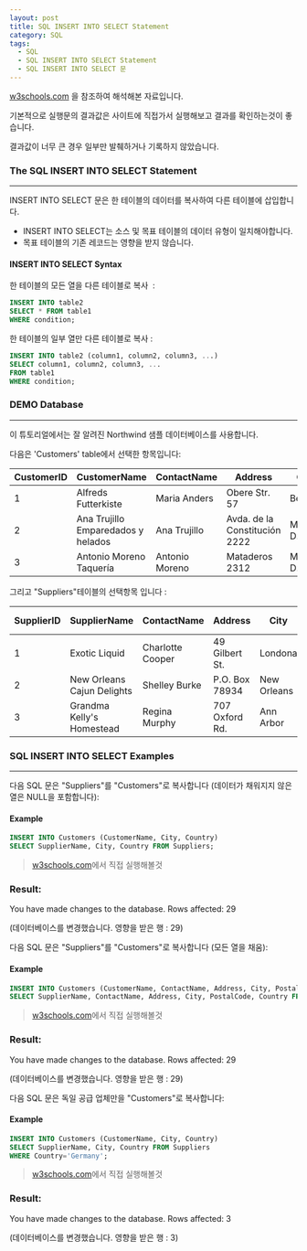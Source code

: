 ```yaml
---
layout: post
title: SQL INSERT INTO SELECT Statement
category: SQL
tags:
  - SQL
  - SQL INSERT INTO SELECT Statement
  - SQL INSERT INTO SELECT 문
---
```




[w3schools.com](www.w3schools.com/sql) 을 참조하여 해석해본 자료입니다.

기본적으로 실행문의 결과값은 사이트에 직접가서 실행해보고 결과를 확인하는것이 좋습니다.

결과값이 너무 큰 경우 일부만 발췌하거나 기록하지 않았습니다.



### The SQL INSERT INTO SELECT Statement

---

 INSERT INTO SELECT 문은 한 테이블의 데이터를 복사하여 다른 테이블에 삽입합니다.

-  INSERT INTO SELECT는 소스 및 목표 테이블의 데이터 유형이 일치해야합니다.
- 목표 테이블의 기존 레코드는 영향을 받지 않습니다.



#### INSERT INTO SELECT Syntax

한 테이블의 모든 열을 다른 테이블로 복사  :

```sql
INSERT INTO table2
SELECT * FROM table1
WHERE condition;
```



한 테이블의 일부 열만 다른 테이블로 복사 :

```sql
INSERT INTO table2 (column1, column2, column3, ...)
SELECT column1, column2, column3, ...
FROM table1
WHERE condition;
```





### DEMO Database

---

이 튜토리얼에서는 잘 알려진 Northwind 샘플 데이터베이스를 사용합니다.

다음은 'Customers' table에서 선택한 항목입니다:

| CustomerID | CustomerName                       | ContactName    | Address                       | City        | PostalCode | Country |
| ---------- | ---------------------------------- | -------------- | ----------------------------- | ----------- | ---------- | ------- |
| 1          | Alfreds Futterkiste                | Maria Anders   | Obere Str. 57                 | Berlin      | 12209      | Germany |
| 2          | Ana Trujillo Emparedados y helados | Ana Trujillo   | Avda. de la Constitución 2222 | México D.F. | 05021      | Mexico  |
| 3          | Antonio Moreno Taquería            | Antonio Moreno | Mataderos 2312                | México D.F. | 05023      | Mexico  |



그리고 "Suppliers"테이블의 선택항목 입니다 :

| SupplierID | SupplierName               | ContactName      | Address        | City        | Postal Code | Country |
| ---------- | -------------------------- | ---------------- | -------------- | ----------- | ----------- | ------- |
| 1          | Exotic Liquid              | Charlotte Cooper | 49 Gilbert St. | Londona     | EC1 4SD     | UK      |
| 2          | New Orleans Cajun Delights | Shelley Burke    | P.O. Box 78934 | New Orleans | 70117       | USA     |
| 3          | Grandma Kelly's Homestead  | Regina Murphy    | 707 Oxford Rd. | Ann Arbor   | 48104       | USA     |



### SQL INSERT INTO SELECT Examples

---

다음 SQL 문은 "Suppliers"를 "Customers"로 복사합니다 (데이터가 채워지지 않은 열은 NULL을 포함합니다):



#### Example

```sql
INSERT INTO Customers (CustomerName, City, Country)
SELECT SupplierName, City, Country FROM Suppliers;
```

> [w3schools.com](www.w3schools.com/sql)에서 직접 실행해볼것



### Result:

You have made changes to the database. Rows affected: 29

(데이터베이스를 변경했습니다. 영향을 받은 행 : 29)



다음 SQL 문은 "Suppliers"를 "Customers"로 복사합니다 (모든 열을 채움):



#### Example

```sql
INSERT INTO Customers (CustomerName, ContactName, Address, City, PostalCode, Country)
SELECT SupplierName, ContactName, Address, City, PostalCode, Country FROM Suppliers;
```

> [w3schools.com](www.w3schools.com/sql)에서 직접 실행해볼것



### Result:

You have made changes to the database. Rows affected: 29

(데이터베이스를 변경했습니다. 영향을 받은 행 : 29)



다음 SQL 문은 독일 공급 업체만을 "Customers"로 복사합니다:



#### Example

```sql
INSERT INTO Customers (CustomerName, City, Country)
SELECT SupplierName, City, Country FROM Suppliers
WHERE Country='Germany';
```

> [w3schools.com](www.w3schools.com/sql)에서 직접 실행해볼것



### Result:

You have made changes to the database. Rows affected: 3

(데이터베이스를 변경했습니다. 영향을 받은 행 : 3)